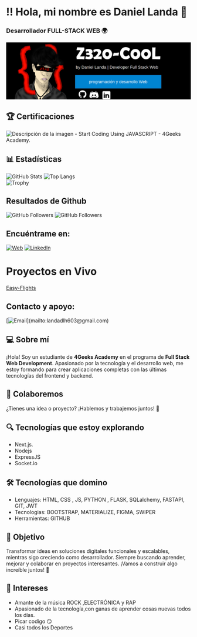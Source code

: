 # !! Hola, mi nombre es Daniel Landa 👋
### Desarrollador FULL-STACK WEB 🌍

![FondodelPerfil](https://github.com/Dann035/Dann035/blob/main/img/FondodePerfil.png)

## 🏆 Certificaciones
<img src= "https://i.ibb.co/80t2frM/Captura-de-pantalla-2025-01-26-031138.png" alt="Descripción de la imagen" width="400" />
- Start Coding Using JAVASCRIPT - 4Geeks Academy.

## 📊 Estadísticas  
![GitHub Stats](https://github-readme-stats.vercel.app/api?username=Dann035&show_icons=true&theme=radical)  ![Top Langs](https://github-readme-stats.vercel.app/api/top-langs/?username=Dann035&layout=compact&theme=radical)  
![Trophy](https://github-profile-trophy.vercel.app/?username=Dann035&theme=onestar&no-frame=true) 

## Resultados de Github

![GitHub Followers](https://img.shields.io/github/followers/Dann035?style=social)
![GitHub Followers](https://img.shields.io/github/stars/Dann035?style=social)

## Encuéntrame en:

[![Web](https://img.shields.io/badge/Web-gray)](https://github.com/Dann035)
[![LinkedIn](https://img.shields.io/badge/Linkedln-blue)](https://www.linkedin.com/in/daniel-landa-57337b349/)

# Proyectos en Vivo
[Easy-Flights](https://team-djrj-easy-flights-backend.onrender.com)

## Contacto y apoyo:
[![Email](https://img.shields.io/badge/landadlh603@gmail.com-email_personal_(respuesta_rápida)-D14836?style=for-the-badge&logo=gmail&logoColor=white&labelColor=101010)](mailto:landadlh603@gmail.com)



## 💻 Sobre mí

¡Hola! Soy un estudiante de **4Geeks Academy** en el programa de **Full Stack Web Development**. Apasionado por la tecnología y el desarrollo web, me estoy formando para crear aplicaciones completas con las últimas tecnologías del frontend y backend.  

## 🤝 Colaboremos  
¿Tienes una idea o proyecto? ¡Hablemos y trabajemos juntos! 🚀  

## 🔍 Tecnologías que estoy explorando    
- Next.js.
- Nodejs
- ExpressJS
- Socket.io

## 🛠️ Tecnologías que domino
- Lenguajes: HTML, CSS , JS, PYTHON , FLASK, SQLalchemy, FASTAPI, GIT, JWT
- Tecnologias: BOOTSTRAP, MATERIALIZE, FIGMA, SWIPER
- Herramientas: GITHUB
  
## 🚀 Objetivo
Transformar ideas en soluciones digitales funcionales y escalables, mientras sigo creciendo como desarrollador. Siempre buscando aprender, mejorar y colaborar en proyectos interesantes.
¡Vamos a construir algo increíble juntos! 🚀

## 🤔 Intereses 
- Amante de la música ROCK ,ELECTRÓNICA y RAP
- Apasionado de la tecnología,con ganas de aprender cosas nuevas todos los días.
- Picar codigo 😏
- Casi todos los Deportes

